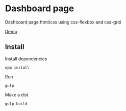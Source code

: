 # Dashboard page

Dashboard page html/css using css-flexbox and css-grid

<a href="#">Demo</a>

## Install

Install dependencies
```
npm install
```
Run
```
gulp
```
Make a dist
```
gulp build
```
